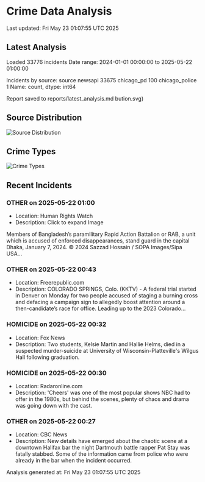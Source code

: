 # Crime Data Analysis
Last updated: Fri May 23 01:07:55 UTC 2025

## Latest Analysis

Loaded 33776 incidents
Date range: 2024-01-01 00:00:00 to 2025-05-22 01:00:00

Incidents by source:
source
newsapi           33675
chicago_pd          100
chicago_police        1
Name: count, dtype: int64

Report saved to reports/latest_analysis.md
bution.svg)

## Source Distribution
![Source Distribution](images/source_distribution.svg)

## Crime Types
![Crime Types](images/crime_types.svg)

## Recent Incidents

### OTHER on 2025-05-22 01:00
- Location: Human Rights Watch
- Description: Click to expand Image
 



 
 
 

 
 
 
 
 Members of Bangladesh’s paramilitary Rapid Action Battalion or RAB, a unit which is accused of enforced disappearances, stand guard in the capital Dhaka, January 7, 2024.
 © 2024 Sazzad Hossain / SOPA Images/Sipa USA…


### OTHER on 2025-05-22 00:43
- Location: Freerepublic.com
- Description: COLORADO SPRINGS, Colo. (KKTV) - A federal trial started in Denver on Monday for two people accused of staging a burning cross and defacing a campaign sign to allegedly boost attention around a then-candidate’s race for office. Leading up to the 2023 Colorado…


### HOMICIDE on 2025-05-22 00:32
- Location: Fox News
- Description: Two students, Kelsie Martin and Hallie Helms, died in a suspected murder-suicide at University of Wisconsin-Platteville's Wilgus Hall following graduation.


### HOMICIDE on 2025-05-22 00:30
- Location: Radaronline.com
- Description: 'Cheers' was one of the most popular shows NBC had to offer in the 1980s, but behind the scenes, plenty of chaos and drama was going down with the cast.


### OTHER on 2025-05-22 00:27
- Location: CBC News
- Description: New details have emerged about the chaotic scene at a downtown Halifax bar the night Dartmouth battle rapper Pat Stay was fatally stabbed. Some of the information came from police who were already in the bar when the incident occurred.

Analysis generated at: Fri May 23 01:07:55 UTC 2025
